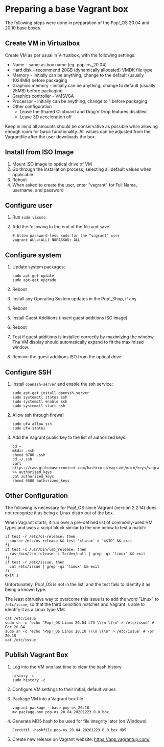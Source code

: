 # Preparing a base Vagrant box

The following steps were done in preparation of the Pop!_OS 20.04 and 20.10 base boxes.

## Create VM in Virtualbox

Create VM as per usual in Virtualbox, with the following settings:

- Name - same as box name (eg. pop-os_20.04)
- Hard disk - recommend 20GB (dynamically allocated) VMDK file type
- Memory - initially can be anything; change to the default (usually 1024MB) before packaging
- Graphics memory - initially can be anything; change to default (usually 25MB) before packaging
- Graphics controller - VMSVGA
- Processor - initially can be anything; change to 1 before packaging
- Other configuration
    - Leave the Shared Clipboard and Drag'n'Drop features disabled
    - Leave 3D acceleration off

Keep in mind all amounts should be conservative as possible while allowing enough room for basic functionality.
All values can be adjusted from the Vagrantfile after the user downloads the box.

## Install from ISO Image

1. Mount ISO image to optical drive of VM
1. Go through the installation process, selecting all default values when applicable
1. Reboot
1. When asked to create the user, enter "vagrant" for Full Name, username, and password

## Configure user

1. Run `sudo visudo`
1. Add the following to the end of the file and save:

    ```
    # Allow password-less sudo for the "vagrant" user
    vagrant ALL=(ALL) NOPASSWD: ALL
    ```

## Configure system

1. Update system packages:

    ```shell
    sudo apt-get update
    sudo apt-get upgrade
    ```

1. Reboot
1. Install any Operating System updates in the Pop!_Shop, if any
1. Reboot 
1. Install Guest Additions (insert guest additions ISO image)
1. Reboot
1. Test if guest additions is installed correctly by maximizing the window. The VM display should automatically expand to fit the maximized window.
1. Remove the guest additions ISO from the optical drive

## Configure SSH

1. Install `openssh-server` and enable the ssh service:

    ```shell
    sudo apt-get install openssh-server
    sudo systemctl status ssh
    sudo systemctl enable ssh
    sudo systemctl start ssh
    ```

1. Allow ssh through firewall

    ```shell
    sudo ufw allow ssh
    sudo ufw status
    ```

1. Add the Vagrant public key to the list of authorized keys:

    ```shell
    cd ~
    mkdir .ssh
    chmod 0700 .ssh
    cd ~/.ssh
    curl https://raw.githubusercontent.com/hashicorp/vagrant/main/keys/vagrant.pub >> authorized_keys
    cat authorized_keys
    chmod 0600 authorized_keys
    ```

## Other Configuration

The following is necessary for Pop!_OS since Vagrant (version 2.2.14) does not recognize it as being a Linux distro out of the box.

When Vagrant starts, it run over a pre-defined list of commonly-used VM types and uses a script block similar to the one below to test a match:

```shell
if test -r /etc/os-release; then
  source /etc/os-release && test 'xlinux' = "x$ID" && exit
fi
if test -x /usr/bin/lsb_release; then
  /usr/bin/lsb_release -i 2>/dev/null | grep -qi 'linux' && exit
fi
if test -r /etc/issue; then
  cat /etc/issue | grep -qi 'linux' && exit
fi
exit 1
```

Unfortunately, Pop!_OS is not in the list, and the test fails to identify it as being a known type.

The least obtrusive way to overcome this issue is to add the word "Linux"  to `/etc/issue`, so that the third condition matches
and Vagrant is able to identify it as a Linux type VM:

```shell
cat /etc/issue
sudo sh -c 'echo "Pop!_OS Linux 20.04 LTS \\\n \l\n" > /etc/issue' # For 20.04
sudo sh -c 'echo "Pop!_OS Linux 20.10 \\\n \l\n" > /etc/issue' # For 20.10
cat /etc/issue
```

## Publish Vagrant Box

1. Log into the VM one last time to clear the bash history
   
    ```shell
    history -c
    sudo history -c
    ```

1. Configure VM settings to their initial, default values

1. Package VM into a Vagrant box file

    ```
    vagrant package --base pop-os_20.10
    mv package.box pop-os_20.04_20201223.0.0.box
    ```

1. Generate MD5 hash to be used for file integrity later (on Windows)

    ```
    CertUtil -hashfile pop-os_20.04_20201223.0.0.box MD5
    ```

1. Create new release on Vagrant website: https://app.vagrantup.com/
